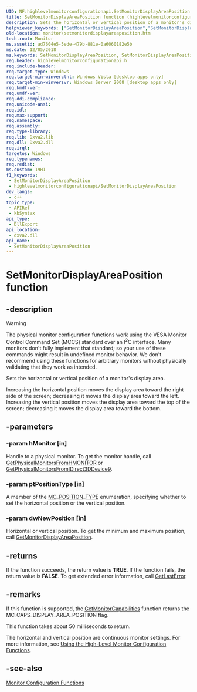 ```yaml
---
UID: NF:highlevelmonitorconfigurationapi.SetMonitorDisplayAreaPosition
title: SetMonitorDisplayAreaPosition function (highlevelmonitorconfigurationapi.h)
description: Sets the horizontal or vertical position of a monitor's display area.
helpviewer_keywords: ["SetMonitorDisplayAreaPosition","SetMonitorDisplayAreaPosition function [Monitor Configuration]","highlevelmonitorconfigurationapi/SetMonitorDisplayAreaPosition","monitor.setmonitordisplayareaposition"]
old-location: monitor\setmonitordisplayareaposition.htm
tech.root: Monitor
ms.assetid: ad7604e5-5ede-479b-881e-0a6060182e5b
ms.date: 12/05/2018
ms.keywords: SetMonitorDisplayAreaPosition, SetMonitorDisplayAreaPosition function [Monitor Configuration], highlevelmonitorconfigurationapi/SetMonitorDisplayAreaPosition, monitor.setmonitordisplayareaposition
req.header: highlevelmonitorconfigurationapi.h
req.include-header: 
req.target-type: Windows
req.target-min-winverclnt: Windows Vista [desktop apps only]
req.target-min-winversvr: Windows Server 2008 [desktop apps only]
req.kmdf-ver: 
req.umdf-ver: 
req.ddi-compliance: 
req.unicode-ansi: 
req.idl: 
req.max-support: 
req.namespace: 
req.assembly: 
req.type-library: 
req.lib: Dxva2.lib
req.dll: Dxva2.dll
req.irql: 
targetos: Windows
req.typenames: 
req.redist: 
ms.custom: 19H1
f1_keywords:
 - SetMonitorDisplayAreaPosition
 - highlevelmonitorconfigurationapi/SetMonitorDisplayAreaPosition
dev_langs:
 - c++
topic_type:
 - APIRef
 - kbSyntax
api_type:
 - DllExport
api_location:
 - dxva2.dll
api_name:
 - SetMonitorDisplayAreaPosition
---
```


# SetMonitorDisplayAreaPosition function

## -description

> [!WARNING]
> The physical monitor configuration functions work using the VESA Monitor Control Command Set (MCCS) standard over an I<sup>2</sup>C interface. Many monitors don't fully implement that standard; so your use of these commands might result in undefined monitor behavior. We don't recommend using these functions for arbitrary monitors without physically validating that they work as intended.

Sets the horizontal or vertical position of a monitor's display area.

Increasing the horizontal position moves the display area toward the right side of the screen; decreasing it moves the display area toward the left. Increasing the vertical position moves the display area toward the top of the screen; decreasing it moves the display area toward the bottom.

## -parameters

### -param hMonitor [in]

Handle to a physical monitor. To get the monitor handle, call <a href="/windows/desktop/api/physicalmonitorenumerationapi/nf-physicalmonitorenumerationapi-getphysicalmonitorsfromhmonitor">GetPhysicalMonitorsFromHMONITOR</a> or <a href="/windows/desktop/api/physicalmonitorenumerationapi/nf-physicalmonitorenumerationapi-getphysicalmonitorsfromidirect3ddevice9">GetPhysicalMonitorsFromIDirect3DDevice9</a>.

### -param ptPositionType [in]

A member of the <a href="/windows/win32/api/highlevelmonitorconfigurationapi/ne-highlevelmonitorconfigurationapi-mc_position_type">MC_POSITION_TYPE</a> enumeration, specifying whether to set the horizontal position or the vertical position.

### -param dwNewPosition [in]

Horizontal or vertical position. To get the minimum and maximum position, call <a href="/windows/desktop/api/highlevelmonitorconfigurationapi/nf-highlevelmonitorconfigurationapi-getmonitordisplayareaposition">GetMonitorDisplayAreaPosition</a>.

## -returns

If the function succeeds, the return value is <b>TRUE</b>. If the function fails, the return value is <b>FALSE</b>. To get extended error information, call <a href="/windows/desktop/api/errhandlingapi/nf-errhandlingapi-getlasterror">GetLastError</a>.

## -remarks

If this function is supported, the <a href="/windows/desktop/api/highlevelmonitorconfigurationapi/nf-highlevelmonitorconfigurationapi-getmonitorcapabilities">GetMonitorCapabilities</a> function returns the MC_CAPS_DISPLAY_AREA_POSITION flag.
      

This function takes about 50 milliseconds to return.
      

The horizontal and vertical position are continuous monitor settings. For more information, see <a href="/windows/desktop/Monitor/using-the-high-level-monitor-configuration-functions">Using the High-Level Monitor Configuration Functions</a>.

## -see-also

<a href="/windows/desktop/Monitor/monitor-configuration-functions">Monitor Configuration Functions</a>